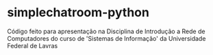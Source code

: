 # simplechatroom-python

Código feito para apresentação na Disciplina de Introdução a Rede de Computadores do curso de 'Sistemas de Informação' da Universidade Federal de Lavras
